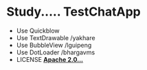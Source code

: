 # Study..... TestChatApp
* Use Quickblow 
* Use TextDrawable /yakhare
* Use BubbleView /lguipeng
* Use DotLoader /bhargavms
* LICENSE
**[Apache 2.0...](http://www.apache.org/licenses/LICENSE-2.0)**
